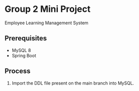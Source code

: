 # Group 2 Mini Project

Employee Learning Management System

## Prerequisites

- MySQL 8
- Spring Boot

## Process

1. Import the DDL file present on the main branch into MySQL.
